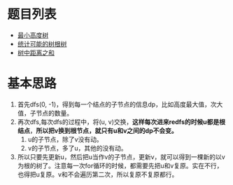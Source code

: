 # 题目列表
- [最小高度树](https://leetcode.cn/problems/minimum-height-trees/submissions/)
- [统计可能的树根树](https://leetcode.cn/problems/count-number-of-possible-root-nodes/)
- [树中距离之和](https://leetcode.cn/problems/sum-of-distances-in-tree/submissions/)


# 基本思路

1. 首先dfs(0, -1)，得到每一个结点的子节点的信息dp，比如高度最大值，次大值，子节点的数量。
2. 再次dfs,每次dfs的过程中，将(u, v)交换，**这样每次进来redfs的时候u都是根结点**，**所以把v换到根节点，就只有u和v之间的dp不会变。**
   1. u的子节点，除了v没有动。
   2. v的子节点，多了u，其他的没有动。
3. 所以只要先更新u，然后把u当作v的子节点，更新v，就可以得到一棵新的以v为根的树了。注意每一次for循环的时候，都需要先把u和v复原。实在不行，也得把u复原。v和不会遍历第二次，所以复原不复原都行。
